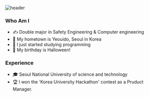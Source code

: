 ![header](https://capsule-render.vercel.app/api?type=cylinder&color=auto&text=Hello!%20I'm%20Seongyoung!&fontAlignY=48&fontSize=60&height=170&animation=blinking&desc=WELCOME%20TO%20MY%20GITHUB!&descAlignY=80)

### Who Am I
- &#9997; Double major in Safety Engineering & Computer engineering
- &#127969; My hometown is Yeouido, Seoul in Korea
- &#128035; I just started studying programming
- &#127875; My birthday is Halloween!

### Experience
- &#127891; Seoul National University of science and technology
- &#127942; I won the 'Korea University Hackathon' contest as a Pruduct Manager.
